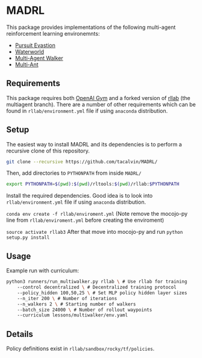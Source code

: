 # MADRL

This package provides implementations of the following multi-agent reinforcement learning environemnts:

- [Pursuit Evastion](https://github.com/sisl/MADRL/blob/master/madrl_environments/pursuit/pursuit_evade.py)
- [Waterworld](https://github.com/sisl/MADRL/blob/master/madrl_environments/pursuit/waterworld.py)
- [Multi-Agent Walker](https://github.com/sisl/MADRL/blob/master/madrl_environments/walker/multi_walker.py)
- [Multi-Ant](https://github.com/sisl/MADRL/blob/master/madrl_environments/mujoco/ant/multi_ant.py)

## Requirements

This package requires both [OpenAI Gym](https://github.com/openai/gym) and a forked version of [rllab](https://github.com/rejuvyesh/rllab/tree/multiagent) (the multiagent branch). There are a number of other requirements which can be found
in `rllab/environment.yml` file if using `anaconda` distribution.

## Setup

The easiest way to install MADRL and its dependencies is to perform a recursive clone of this repository.
```bash
git clone --recursive https://github.com/tacalvin/MADRL/
```


Then, add directories to `PYTHONPATH` from inside `MADRL/`
```bash
export PYTHONPATH=$(pwd):$(pwd)/rltools:$(pwd)/rllab:$PYTHONPATH
```

Install the required dependencies. Good idea is to look into `rllab/environment.yml` file if using `anaconda` distribution.

`conda env create -f rllab/enviroment.yml`
(Note remove the mocojo-py line from `rllab/enviroment.yml` before creating the enviroment)

`source activate rllab3`
After that move into mocojo-py and run `python setup.py install`

## Usage

Example run with curriculum:

```bash
python3 runners/run_multiwalker.py rllab \ # Use rllab for training
    --control decentralized \ # Decentralized training protocol
    --policy_hidden 100,50,25 \ # Set MLP policy hidden layer sizes
    --n_iter 200 \ # Number of iterations
    --n_walkers 2 \ # Starting number of walkers
    --batch_size 24000 \ # Number of rollout waypoints
    --curriculum lessons/multiwalker/env.yaml
```

## Details

Policy definitions exist in `rllab/sandbox/rocky/tf/policies`.
